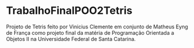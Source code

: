 # TrabalhoFinalPOO2Tetris
Projeto de Tetris feito por Vinicius Clemente em conjunto de Matheus Eyng de França como projeto 
final da matéria de Programação Orientada a Objetos II na Universidade Federal de Santa Catarina.

